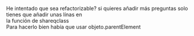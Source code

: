 He intentado que sea refactorizable? si quieres añadir más preguntas solo tienes que añadir unas línas en</br>
la función de shareqclass</br>
Para hacerlo bien había que usar objeto.parentElement</br>